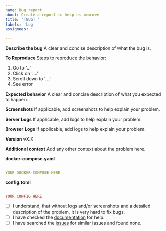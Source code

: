 ```yaml
---
name: Bug report
about: Create a report to help us improve
title: '[BUG] '
labels: 'bug'
assignees: ''

---
```


**Describe the bug**
A clear and concise description of what the bug is.

**To Reproduce**
Steps to reproduce the behavior:
1. Go to '...'
2. Click on '....'
3. Scroll down to '....'
4. See error

**Expected behavior**
A clear and concise description of what you expected to happen.

**Screenshots**
If applicable, add screenshots to help explain your problem.

**Server Logs**
If applicable, add logs to help explain your problem.

**Browser Logs**
If applicable, add logs to help explain your problem.

**Version**
vX.X

**Additional context**
Add any other context about the problem here.


**docker-compose.yaml**

```yaml

YOUR DOCKER-COMPOSE HERE

```

**config.toml**

```toml

YOUR CONFIG HERE

```

 - [ ] I understand, that without logs and/or screenshots and a detailed description of the problem, it is very hard to fix bugs.
 - [ ] I have checked the [documentation](https://maxdorninger.github.io/MediaManager/introduction.html) for help.
 - [ ] I have searched the [issues](https://github.com/maxdorninger/MediaManager/issues) for similar issues and found none.
